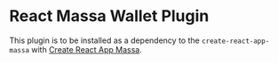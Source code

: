 # React Massa Wallet Plugin

This plugin is to be installed as a dependency to the `create-react-app-massa` with [Create React App Massa](https://github.com/massalabs/create-react-app-massa.git).
